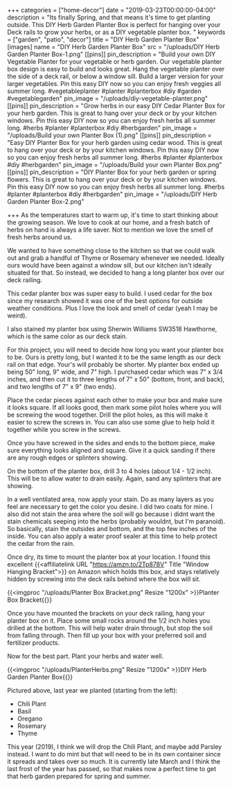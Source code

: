 +++
categories = ["home-decor"]
date = "2019-03-23T00:00:00-04:00"
description = "Its finally Spring, and that means it's time to get planting outside.  This DIY Herb Garden Planter Box is perfect for hanging over your Deck rails to grow your herbs, or as a DIY vegetable planter box. "
keywords = ["garden", "patio", "decor"]
title = "DIY Herb Garden Planter Box"
[images]
name = "DIY Herb Garden Planter Box"
src = "/uploads/DIY Herb Garden Planter Box-1.png"
[[pins]]
pin_description = "Build your own DIY Vegetable Planter for your vegetable or herb garden.  Our vegetable planter box design is easy to build and looks great.  Hang the vegetable planter over the side of a deck rail, or below a window sill.  Build a larger version for your larger vegetables.  Pin this easy DIY now so you can enjoy fresh veggies all summer long. #vegetableplanter #planter #planterbox #diy #garden #vegetablegarden"
pin_image = "/uploads/diy-vegetable-planter.png"
[[pins]]
pin_description = "Grow herbs in our easy DIY Cedar Planter Box for your herb garden.  This is great to hang over your deck or by your kitchen windows.  Pin this easy DIY now so you can enjoy fresh herbs all summer long. #herbs #planter #planterbox #diy #herbgarden"
pin_image = "/uploads/Build your own Planter Box (1).png"
[[pins]]
pin_description = "Easy DIY Planter Box for your herb garden using cedar wood.  This is great to hang over your deck or by your kitchen windows.  Pin this easy DIY now so you can enjoy fresh herbs all summer long. #herbs #planter #planterbox #diy #herbgarden"
pin_image = "/uploads/Build your own Planter Box.png"
[[pins]]
pin_description = "DIY Planter Box for your herb garden or spring flowers.  This is great to hang over your deck or by your kitchen windows.  Pin this easy DIY now so you can enjoy fresh herbs all summer long. #herbs #planter #planterbox #diy #herbgarden"
pin_image = "/uploads/DIY Herb Garden Planter Box-2.png"

+++
As the temperatures start to warm up, it's time to start thinking about the growing season.  We love to cook at our home, and a fresh batch of herbs on hand is always a life saver.  Not to mention we love the smell of fresh herbs around us.

We wanted to have something close to the kitchen so that we could walk out and grab a handful of Thyme or Rosemary whenever we needed.  Ideally ours would have been against a window sill, but our kitchen isn't ideally situated for that.  So instead, we decided to hang a long planter box over our deck railing.

This cedar planter box was super easy to build.  I used cedar for the box since my research showed it was one of the best options for outside weather conditions.  Plus I love the look and smell of cedar (yeah I may be weird).

I also stained my planter box using Sherwin Williams SW3518 Hawthorne, which is the same color as our deck stain.  

For this project, you will need to decide how long you want your planter box to be.  Ours is pretty long, but I wanted it to be the same length as our deck rail on that edge.  Your's will probably be shorter.  My planter box ended up being 50" long, 9" wide, and 7" high.  I purchased cedar which was 7" x 3/4 inches, and then cut it to three lengths of 7" x 50" (bottom, front, and back), and two lengths of 7" x 9" (two ends).

Place the cedar pieces against each other to make your box and make sure it looks square.  If all looks good, then mark some pilot holes where you will be screwing the wood together.  Drill the pilot holes, as this will make it easier to screw the screws in.  You can also use some glue to help hold it together while you screw in the screws.

Once you have screwed in the sides and ends to the bottom piece, make sure everything looks aligned and square.  Give it a quick sanding if there are any rough edges or splinters showing.

On the bottom of the planter box, drill 3 to 4 holes (about 1/4 - 1/2 inch).  This will be to allow water to drain easily.  Again, sand any splinters that are showing.

In a well ventilated area, now apply your stain.  Do as many layers as you feel are necessary to get the color you desire.  I did two coats for mine.  I also did not stain the area where the soil will go because i didnt want the stain chemicals seeping into the herbs (probably wouldnt, but I'm paranoid).  So basically, stain the outsides and bottom, and the top few inches of the inside.  You can also apply a water proof sealer at this time to help protect the cedar from the rain.

Once dry, its time to mount the planter box at your location.  I found this excellent {{<affiliatelink URL "https://amzn.to/2Tp878V" Title "Window Hanging Bracket">}}  on Amazon which holds this box, and stays relatively hidden by screwing into the deck rails behind where the box will sit.

{{<imgproc "/uploads/Planter Box Bracket.png" Resize "1200x" >}}Planter Box Bracket{{</imgproc>}}

Once you have mounted the brackets on your deck railing, hang your planter box on it.  Place some small rocks around the 1/2 inch holes you drilled at the bottom.  This will help water drain through, but stop the soil from falling through.  Then fill up your box with your preferred soil and fertilizer products.

Now for the best part.  Plant your herbs and water well.

{{<imgproc "/uploads/PlanterHerbs.png" Resize "1200x" >}}DIY Herb Garden Planter Box{{</imgproc>}} 

Pictured above, last year we planted (starting from the left):

* Chili Plant
* Basil
* Oregano
* Rosemary
* Thyme

This year (2019), I think we will drop the Chili Plant, and maybe add Parsley instead.  I want to do mint but that will need to be in its own container since it spreads and takes over so much.  It is currently late March and I think the last frost of the year has passed, so that makes now a perfect time to get that herb garden prepared for spring and summer.